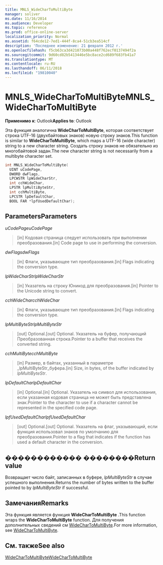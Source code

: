 ```yaml
---
title: MNLS_WideCharToMultiByte
manager: soliver
ms.date: 11/16/2014
ms.audience: Developer
ms.topic: reference
ms.prod: office-online-server
localization_priority: Normal
ms.assetid: f64cde12-7ed1-444f-8ca4-51cb3ea514cf
description: 'Последнее изменение: 21 февраля 2012 г.'
ms.openlocfilehash: f5cb63ca3d421073b00a448f762ecf0137494f2a
ms.sourcegitcommit: 9d60cd82b5413446e5bc8ace2cd689f683fb41a7
ms.translationtype: MT
ms.contentlocale: ru-RU
ms.lasthandoff: 06/11/2018
ms.locfileid: "19810040"
---
```

# <a name="mnlswidechartomultibyte"></a><span data-ttu-id="c901b-103">MNLS_WideCharToMultiByte</span><span class="sxs-lookup"><span data-stu-id="c901b-103">MNLS_WideCharToMultiByte</span></span>

  
  
<span data-ttu-id="c901b-104">**Применимо к**: Outlook</span><span class="sxs-lookup"><span data-stu-id="c901b-104">**Applies to**: Outlook</span></span> 
  
<span data-ttu-id="c901b-105">Эта функция аналогична **WideCharToMultiByte**, которая соответствует строка UTF-16 (двухбайтовых знаков) новую строку знаков.</span><span class="sxs-lookup"><span data-stu-id="c901b-105">This function is similar to **WideCharToMultiByte**, which maps a UTF-16 (wide character) string to a new character string.</span></span> <span data-ttu-id="c901b-106">Создать строку знаков не обязательно из многобайтовой задан.</span><span class="sxs-lookup"><span data-stu-id="c901b-106">The new character string is not necessarily from a multibyte character set.</span></span>
  
```cpp
int MNLS_WideCharToMultiByte(
  UINT uCodePage,
  DWORD dwFlags,
  LPCWSTR lpWideCharStr,
  int cchWideChar,
  LPSTR lpMultiByteStr,
  int cchMultiByte,
  LPCSTR lpDefaultChar,
  BOOL FAR *lpfUsedDefaultChar);
```

## <a name="parameters"></a><span data-ttu-id="c901b-107">Parameters</span><span class="sxs-lookup"><span data-stu-id="c901b-107">Parameters</span></span>

 <span data-ttu-id="c901b-108">_uCodePage_</span><span class="sxs-lookup"><span data-stu-id="c901b-108">_uCodePage_</span></span>
  
> <span data-ttu-id="c901b-109">[in] Кодовая страница следует использовать при выполнении преобразования.</span><span class="sxs-lookup"><span data-stu-id="c901b-109">[in] Code page to use in performing the conversion.</span></span>
    
 <span data-ttu-id="c901b-110">_dwFlags_</span><span class="sxs-lookup"><span data-stu-id="c901b-110">_dwFlags_</span></span>
  
> <span data-ttu-id="c901b-111">[in] Флаги, указывающее тип преобразования.</span><span class="sxs-lookup"><span data-stu-id="c901b-111">[in] Flags indicating the conversion type.</span></span>
    
 <span data-ttu-id="c901b-112">_lpWideCharStr_</span><span class="sxs-lookup"><span data-stu-id="c901b-112">_lpWideCharStr_</span></span>
  
> <span data-ttu-id="c901b-113">[in] Указатель на строку Юникод для преобразования.</span><span class="sxs-lookup"><span data-stu-id="c901b-113">[in] Pointer to the Unicode string to convert.</span></span>
    
 <span data-ttu-id="c901b-114">_cchWideChar_</span><span class="sxs-lookup"><span data-stu-id="c901b-114">_cchWideChar_</span></span>
  
> <span data-ttu-id="c901b-115">[in] Флаги, указывающее тип преобразования.</span><span class="sxs-lookup"><span data-stu-id="c901b-115">[in] Flags indicating the conversion type.</span></span>
    
 <span data-ttu-id="c901b-116">_lpMultiByteStr_</span><span class="sxs-lookup"><span data-stu-id="c901b-116">_lpMultiByteStr_</span></span>
  
> <span data-ttu-id="c901b-117">[out] Optional.</span><span class="sxs-lookup"><span data-stu-id="c901b-117">[out] Optional.</span></span> <span data-ttu-id="c901b-118">Указатель на буфер, получающий Преобразованная строка.</span><span class="sxs-lookup"><span data-stu-id="c901b-118">Pointer to a buffer that receives the converted string.</span></span>
    
 <span data-ttu-id="c901b-119">_cchMultiByte_</span><span class="sxs-lookup"><span data-stu-id="c901b-119">_cchMultiByte_</span></span>
  
> <span data-ttu-id="c901b-120">[in] Размер, в байтах, указанный в параметре _lpMultiByteStr_буфера.</span><span class="sxs-lookup"><span data-stu-id="c901b-120">[in] Size, in bytes, of the buffer indicated by  _lpMultiByteStr_.</span></span>
    
 <span data-ttu-id="c901b-121">_lpDefaultChar_</span><span class="sxs-lookup"><span data-stu-id="c901b-121">_lpDefaultChar_</span></span>
  
> <span data-ttu-id="c901b-122">[in] Optional.</span><span class="sxs-lookup"><span data-stu-id="c901b-122">[in] Optional.</span></span> <span data-ttu-id="c901b-123">Указатель на символ для использования, если указанная кодовая страница не может быть представлена знак.</span><span class="sxs-lookup"><span data-stu-id="c901b-123">Pointer to the character to use if a character cannot be represented in the specified code page.</span></span>
    
 <span data-ttu-id="c901b-124">_lpfUsedDefaultChar_</span><span class="sxs-lookup"><span data-stu-id="c901b-124">_lpfUsedDefaultChar_</span></span>
  
> <span data-ttu-id="c901b-125">[out] Optional.</span><span class="sxs-lookup"><span data-stu-id="c901b-125">[out] Optional.</span></span> <span data-ttu-id="c901b-126">Указатель на флаг, указывающий, если функция использовал знаков по умолчанию для преобразования.</span><span class="sxs-lookup"><span data-stu-id="c901b-126">Pointer to a flag that indicates if the function has used a default character in the conversion.</span></span>
    
## <a name="return-value"></a><span data-ttu-id="c901b-127">������������ ��������</span><span class="sxs-lookup"><span data-stu-id="c901b-127">Return value</span></span>

<span data-ttu-id="c901b-128">Возвращает число байт, записанных в буфере, _lpMultiByteStr_ в случае успешного выполнения.</span><span class="sxs-lookup"><span data-stu-id="c901b-128">Returns the number of bytes written to the buffer pointed to by  _lpMultiByteStr_ if successful.</span></span> 
  
## <a name="remarks"></a><span data-ttu-id="c901b-129">Замечания</span><span class="sxs-lookup"><span data-stu-id="c901b-129">Remarks</span></span>

<span data-ttu-id="c901b-130">Эта функция является функция **WideCharToMultiByte** .</span><span class="sxs-lookup"><span data-stu-id="c901b-130">This function wraps the **WideCharToMultiByte** function.</span></span> <span data-ttu-id="c901b-131">Для получения дополнительных сведений см [WideCharToMultiByte](http://msdn.microsoft.com/ru-ru/library/dd374130%28VS.85%29.aspx).</span><span class="sxs-lookup"><span data-stu-id="c901b-131">For more information, see [WideCharToMultiByte](http://msdn.microsoft.com/ru-ru/library/dd374130%28VS.85%29.aspx).</span></span>
  
## <a name="see-also"></a><span data-ttu-id="c901b-132">См. также</span><span class="sxs-lookup"><span data-stu-id="c901b-132">See also</span></span>



[<span data-ttu-id="c901b-133">WideCharToMultiByte</span><span class="sxs-lookup"><span data-stu-id="c901b-133">WideCharToMultiByte</span></span>](http://msdn.microsoft.com/ru-ru/library/dd374130%28VS.85%29.aspx)

